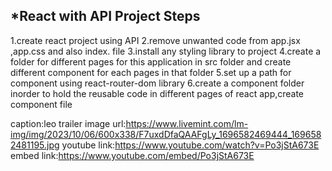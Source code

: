 *React with API Project Steps
------------------------------
1.create react project using API
2.remove unwanted code from app.jsx ,app.css and also index. file
3.install any styling library to project
4.create a folder for different pages for this application in src folder and create different component for each pages in that folder
5.set up a path for component using react-router-dom library
6.create a component folder inorder to hold the reusable code in different pages of react app,create component file

caption:leo trailer
image url:https://www.livemint.com/lm-img/img/2023/10/06/600x338/F7uxdDfaQAAFgLy_1696582469444_1696582481195.jpg
youtube link:https://www.youtube.com/watch?v=Po3jStA673E
embed link:https://www.youtube.com/embed/Po3jStA673E

